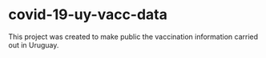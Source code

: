# covid-19-uy-vacc-data
This project was created to make public the vaccination information carried out in Uruguay.


